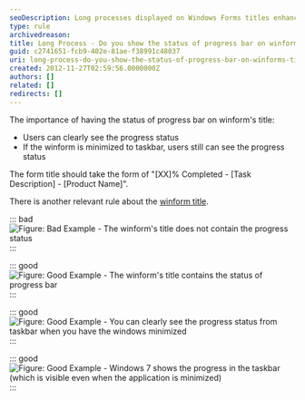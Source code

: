 ```yaml
---
seoDescription: Long processes displayed on Windows Forms titles enhance user experience by providing clear progress updates and taskbar visibility even when minimized.
type: rule
archivedreason:
title: Long Process - Do you show the status of progress bar on winform's title?
guid: c2741651-fcb9-402e-81ae-f38991c48037
uri: long-process-do-you-show-the-status-of-progress-bar-on-winforms-title
created: 2012-11-27T02:59:56.0000000Z
authors: []
related: []
redirects: []
---
```


The importance of having the status of progress bar on winform's title:

- Users can clearly see the progress status
- If the winform is minimized to taskbar, users still can see the progress status

<!--endintro-->

The form title should take the form of "[XX]% Completed - [Task Description] - [Product Name]".

There is another relevant rule about the [winform title](/title-bar-do-you-put-the-current-document-project-name-as-the-first-word-of-your-title-bar).

::: bad  
![Figure: Bad Example - The winform's title does not contain the progress status](/BadProgressForm.gif)  
:::

::: good  
![Figure: Good Example - The winform's title contains the status of progress bar](/GoodProgressForm.gif)  
:::

::: good  
![Figure: Good Example - You can clearly see the progress status from taskbar when you have the windows minimized](/GoodProgressFormTaskbar.gif)  
:::

::: good  
![Figure: Good Example - Windows 7 shows the progress in the taskbar (which is visible even when the application is minimized)](/TaskBarProgress.png)  
:::
